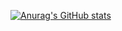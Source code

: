 [![Anurag's GitHub stats](https://github-readme-stats.vercel.app/api?username=hckmtrx&count_private=true&show_icons=true&theme=transparent&hide_border=true&title_color=40a8a1&text_color=4fa15a&icon_color=6cb839)](https://github.com/anuraghazra/github-readme-stats)
